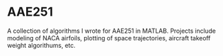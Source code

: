# AAE251
A collection of algorithms I wrote for AAE251 in MATLAB. Projects include modeling of NACA airfoils, plotting of space trajectories, aircraft takeoff weight algorithums, etc.
